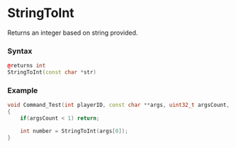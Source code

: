 # StringToInt

Returns an integer based on string provided.

### Syntax

```cpp
@returns int
StringToInt(const char *str)
```

### Example

```cpp
void Command_Test(int playerID, const char **args, uint32_t argsCount, bool silent)
{
    if(argsCount < 1) return;

    int number = StringToInt(args[0]);
}
```